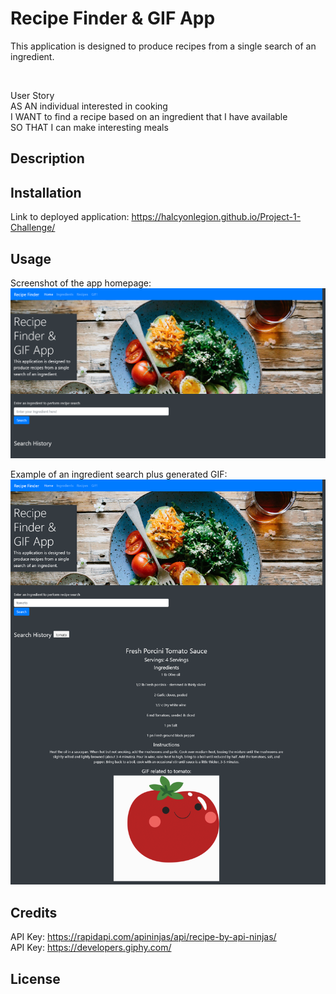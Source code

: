 # Recipe Finder & GIF App

This application is designed to produce recipes from a single search of an ingredient.


<br>

User Story <br>
AS AN individual interested in cooking <br>
I WANT to find a recipe based on an ingredient that I have available <br>
SO THAT I can make interesting meals





## Description




## Installation

Link to deployed application:
https://halcyonlegion.github.io/Project-1-Challenge/



## Usage

Screenshot of the app homepage:
![Recipe Finder & GIF App](./assets/images/Updated%20app%20screenshot.png)


Example of an ingredient search plus generated GIF:
![Recipe Finder & GIF App](./assets/images/Updated%20tomato%20ingredient%20search.png)



## Credits
API Key: https://rapidapi.com/apininjas/api/recipe-by-api-ninjas/
<br>
API Key: https://developers.giphy.com/



## License



